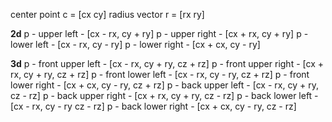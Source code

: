 center point c = [cx cy]
radius vector r = [rx ry]

**2d**
p - upper left - [cx - rx, cy + ry]
p - upper right - [cx + rx, cy + ry]
p - lower left - [cx - rx, cy - ry]
p - lower right - [cx + cx, cy - ry]

**3d**
p - front upper left - [cx - rx, cy + ry, cz + rz]
p - front upper right - [cx + rx, cy + ry, cz + rz]
p - front lower left - [cx - rx, cy - ry, cz + rz]
p - front lower right - [cx + cx, cy - ry, cz + rz]
p - back upper left - [cx - rx, cy + ry, cz - rz]
p - back upper right - [cx + rx, cy + ry, cz - rz]
p - back lower left - [cx - rx, cy - ry cz - rz]
p - back lower right - [cx + cx, cy - ry, cz - rz]
